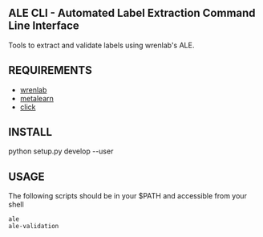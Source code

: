 ## ALE CLI - Automated Label Extraction Command Line Interface

Tools to extract and validate labels using wrenlab's ALE.

## REQUIREMENTS

- [wrenlab](https://gitlab.com/wrenlab/wrenlab)
- [metalearn](https://gitlab.com/wrenlab/metalearn)
- [click](https://pypi.python.org/pypi/click)

## INSTALL

python setup.py develop --user

## USAGE

The following scripts should be in your $PATH and accessible from your shell

```
ale
ale-validation
```
